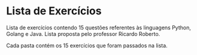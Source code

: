 # Lista de Exercícios

Lista de exercícios contendo 15 questões referentes às linguagens Python, Golang e Java. Lista proposta pelo professor Ricardo Roberto.

Cada pasta contém os 15 exercícios que foram passados na lista.
